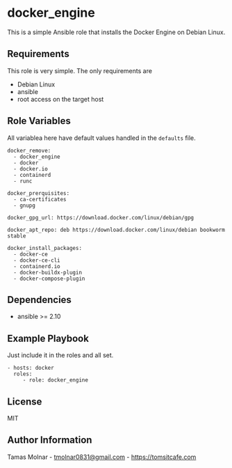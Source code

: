 # docker_engine

This is a simple Ansible role that installs the Docker Engine on Debian Linux.

## Requirements

This role is very simple. The only requirements are

- Debian Linux
- ansible
- root access on the target host

## Role Variables

All variablea here have default values handled in the ```defaults``` file.

```
docker_remove:
  - docker_engine
  - docker
  - docker.io
  - containerd
  - runc

docker_prerquisites:
  - ca-certificates
  - gnupg

docker_gpg_url: https://download.docker.com/linux/debian/gpg

docker_apt_repo: deb https://download.docker.com/linux/debian bookworm stable

docker_install_packages:
  - docker-ce
  - docker-ce-cli
  - containerd.io
  - docker-buildx-plugin
  - docker-compose-plugin
  ```

## Dependencies

- ansible >= 2.10

## Example Playbook

Just include it in the roles and all set.

    - hosts: docker
      roles:
         - role: docker_engine

## License

MIT

## Author Information

Tamas Molnar - <tmolnar0831@gmail.com> - https://tomsitcafe.com
